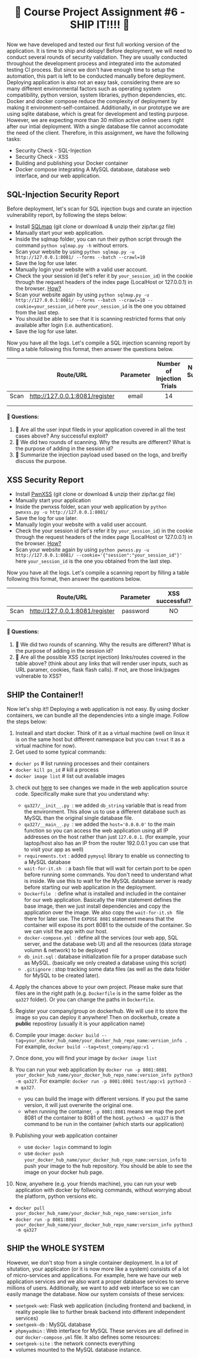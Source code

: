 <h1 align="center">

:ship: Course Project Assignment #6 - SHIP IT!!!!  :ship: 

</h1>

Now we have developed and tested our first full working version of the application. It is time to ship and delopy!
Before deployment, we will need to conduct several rounds of security validation. 
They are usually conducted throughout the development process and integrated into the automated testing CI process. 
But since we don't have enough time to setup the automation, this part is left to be conducted manually before deployment. 
Deploying application is also not an easy task, considering there are so many different environmental factors such as operating system compatibility, python version, system libraries, python dependencies, etc. 
Docker and docker compose reduce the complexity of deployment by making it environment-self-contained.
Additionally, in our prototype we are using sqlite database, which is great for development and testing purpose. 
However, we are expecting more than 30 million active online users right after our intial deployment. 
With a single database file cannot accomodate the need of the client. Therefore, in this assignment, we have the following tasks:

- Security Check - SQL-Injection
- Security Check - XSS
- Building and publishing your Docker container
- Docker compose integrating A MySQL database, database web interface, and our web application. 


## SQL-Injection Security Report

Before deployment, let's scan for SQL injection bugs and curate an injection vulnerability report, by following the steps below:

- Install [SQLmap](https://github.com/sqlmapproject/sqlmap) (git clone or download & unzip their zip/tar.gz file)
- Manually start your web application.
- Inside the sqlmap folder, you can run their python script through the command `python sqlmap.py -h` without errors.
- Scan your website by using `python sqlmap.py -u http://127.0.0.1:8081/ --forms --batch --crawl=10` 
- Save the log for use later.
- Manually login your website with a valid user account. 
- Check the your session id (let's refer it by `your_session_id`) in the cookie through the request headers of the index page (LocalHost or 127.0.0.1) in the browser. [How?](https://www.google.com/search?q=chrome+how+to+check+request+header&oq=chrome+how+to+check+request+header)
- Scan your website again by using `python sqlmap.py -u http://127.0.0.1:8081/ --forms --batch --crawl=10 --cookie=your_session_id` here `your_session_id` is the one you obtained from the last step.
- You should be able to see that it is scanning restricted forms that only available after login (i.e. authentication).
- Save the log for use later.

Now you have all the logs. Let's compile a SQL injection scanning report by filling a table following this format, then answer the questions below.

|      | Route/URL                      | Parameter | Number of Injection Trials | Number of Successful Trials |
|:----:|--------------------------------|:---------:|:--------------------------:|:---------------------------:|
| Scan | http://127.0.0.1:8081/register |   email   |             14             |             0               |
|      |                                |           |                            |                             |
|      |                                |           |                            |                             |

#### :book: Questions:

1. :ship: Are all the user input fileds in your application covered in all the test cases above? Any successful exploit?
2. :ship: We did two rounds of scanning. Why the results are different? What is the purpose of adding in the session id?
3. :ship: Summarize the injection payload used based on the logs, and breifly discuss the purpose. 


## XSS Security Report

- Install [PwnXSS](https://github.com/pwn0sec/PwnXSS) (git clone or download & unzip their zip/tar.gz file)
- Manually start your application
- Inside the pwnxss folder, scan your web application by `python pwnxss.py -u http://127.0.0.1:8081/`
- Save the log for use later.
- Manually login your website with a valid user account. 
- Check the your session id (let's refer it by `your_session_id`) in the cookie through the request headers of the index page (LocalHost or 127.0.0.1) in the browser. [How?](https://www.google.com/search?q=chrome+how+to+check+request+header&oq=chrome+how+to+check+request+header)
- Scan your website again by using `python pwnxss.py -u http://127.0.0.1:8081/ --cookie='{"session":"your_session_id"}'` here `your_session_id` is the one you obtained from the last step.


Now you have all the logs. Let's compile a scanning report by filling a table following this format, then answer the questions below.

|      | Route/URL                      | Parameter | XSS successful? |
|:----:|--------------------------------|:---------:|:--------------------------:|
| Scan | http://127.0.0.1:8081/register |   password |             NO             | 
|      |                                |           |                            |  
|      |                                |           |                            |   

#### :book: Questions:

1. :ship: We did two rounds of scanning. Why the results are different? What is the purpose of adding in the session id?
1. :ship: Are all the possible XSS (script injection) links/routes covered in the table above? (think about any links that will render user inputs, such as URL paramer, cookies, flask flash calls). If not, are those link/pages vulnerable to XSS?


## SHIP the Container!!

Now let's ship it!! Deploying a web application is not easy. By using docker containers, we can bundle all the dependencies into a single image. Follow the steps below:

1. Insteall and start docker. Think of it as a virtual machine (well on linux it is on the same host but different namespace but you can `treat` it as a virtual machine for now). 
2. Get used to some typical commands:
 - `docker ps` # list running processes and their containers 
 - `docker kill ps_id` # kill a process
 - `docker image list` # list out available images
3. check out [here](https://github.com/CISC-CMPE-327/CI-Python/pull/9/files) to see changes we made in the web application source code. Specifically make sure that you understand why:
   - `qa327/__init__.py `: we added `db_string` variable that is read from the environment. This allow us to use a different database such as MySQL than the original single database file. 
   - `qa327/__main__.py `: we added the `host='0.0.0.0'` to the main function so you can access the web application using all IP addresses on the host rather than just `127.0.0.1`. (for example, your laptop/host also has an IP from the router 192.0.0.1 you can use that to visit your app as well)
   - `requirements.txt` : added `pymysql` library to enable us connecting to a MySQL database
   - `wait-for-it.sh ` : a bash file that will wait for certain port to be open before running some commands. You don't need to understand what is inside. We use this to wait for the MySQL database server is ready before starting our web application in the deployment. 
   - `Dockerfile ` : define what is installed and included in the container for our web application. Basically the `FROM` statement defines the base image, then we just install dependencies and copy the application over the image. We also copy the `wait-for-it.sh ` file there for later use. The `EXPOSE 8081` statement means that the container will expose its port 8081 to the outside of the container. So we can visit the app with our host.
   - `docker-compose.yml `: define all the services (our web app, SQL server, and the database web UI) and all the resources (data storage volumn & network) to be deployed
   - `db_init.sql` : database initialization file for a proper database such as MySQL. (basically we only created a database using this script)
   - `.gitignore` : stop tracking some data files (as well as the data folder for MySQL to be created later). 
4. Apply the chances above to your own project. Please make sure that files are in the right path (e.g. `Dockerfile` is in the same folder as the `qa327` folder). Or you can change the paths in `Dockerfile`. 
5. Register your company/group on dockerhub. We will use it to store the image so you can deploy it anywhere! Then on dockerhub, create a **public** repostiroy (usually it is your application name)
5. Compile your image: `docker build --tag=your_docker_hub_name/your_docker_hub_repo_name:version_info .` For example, `docker build --tag=test_company/app:v1 .`
6. Once done, you will find your image by `docker image list`
7. You can run your web application by  `docker run -p 8081:8081 your_docker_hub_name/your_docker_hub_repo_name:version_info python3 -m qa327`. For example: `docker run -p 8081:8081 test/app:v1 python3 -m qa327`.
   - you can build the image with different versions. If you put the same version, it will just overwrite the original one.
   - when running the container, `-p 8081:8081` means we map the port 8081 of the container to 8081 of the host. `python3 -m qa327` is the command to be run in the container (which starts our application)
8. Publishing your web application container
   - use `docker login` command to login
   - use `docker push your_docker_hub_name/your_docker_hub_repo_name:version_info` to push your image to the hub repository. You should be able to see the image on your docker hub page.

9. Now, anywhere (e.g. your friends machine), you can run your web application with docker by follwoing commands, without worrying about the platform, python versions etc. 
 - `docker pull your_docker_hub_name/your_docker_hub_repo_name:version_info` 
 - `docker run -p 8081:8081 your_docker_hub_name/your_docker_hub_repo_name:version_info python3 -m qa327`


## SHIP the WHOLE SYSTEM

However, we don't stop from a single container deployment. In a lot of situtation, your applicaton (or it is now more like a system) consists of a lot of micro-services and applications. For example, here we have our web application services and we also want a proper database services to serve millions of users. Additionally, we want to add web interface so we can easily manage the database. Now our system consists of these services:
 - `seetgeek-web`: Flask web application (including frontend and backend, in reality people like to further break backend into different independent services)
 - `seetgeek-db` : MySQL database
 - `phpmyadmin`  : Web interface for MySQL
These services are all defined in our `docker-compose.yml` file. 
It also defines some resources:
 - `seetgeek-site` : the network connects everything
 - volumes mounted to the MySQL database instance. 
